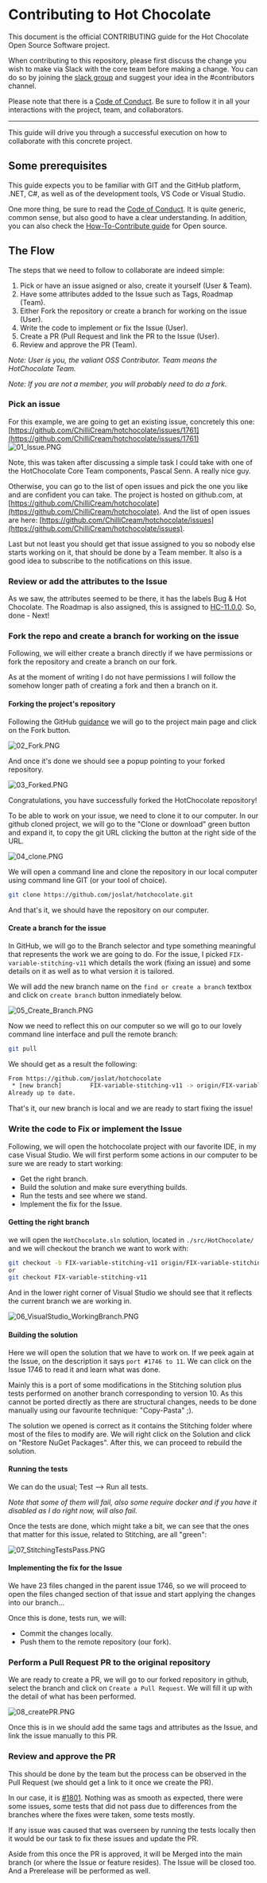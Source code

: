 # Contributing to Hot Chocolate

This document is the official CONTRIBUTING guide for the Hot Chocolate Open Source Software project.  

When contributing to this repository, please first discuss the change you wish to make via Slack with the core team before making a change. You can do so by joining the [slack group](https://join.slack.com/t/hotchocolategraphql/shared_invite/enQtNTA4NjA0ODYwOTQ0LTViMzA2MTM4OWYwYjIxYzViYmM0YmZhYjdiNzBjOTg2ZmU1YmMwNDZiYjUyZWZlMzNiMTk1OWUxNWZhMzQwY2Q) and suggest your idea in the #contributors channel.

Please note that there is a [Code of Conduct](https://github.com/ChilliCream/hotchocolate/blob/master/CODE_OF_CONDUCT.md). Be sure to follow it in all your interactions with the project, team, and collaborators.

---

This guide will drive you through a successful execution on how to collaborate with this concrete project.

## Some prerequisites

This guide expects you to be familiar with GIT and the GitHub platform, .NET, C#, as well as of the development tools, VS Code or Visual Studio.

One more thing, be sure to read the [Code of Conduct](https://github.com/ChilliCream/hotchocolate/blob/master/CODE_OF_CONDUCT.md). It is quite generic, common sense, but also good to have a clear understanding. In addition, you can also check the [How-To-Contribute guide](https://opensource.guide/how-to-contribute/) for Open source.

## The Flow

The steps that we need to follow to collaborate are indeed simple:

1. Pick or have an issue asigned or also, create it yourself (User & Team).  
1. Have some attributes added to the Issue such as Tags, Roadmap (Team).  
1. Either Fork the repository or create a branch for working on the issue (User).  
1. Write the code to implement or fix the Issue (User).  
1. Create a PR (Pull Request and link the PR to the Issue (User).  
1. Review and approve the PR (Team).  

_Note: User is you, the valiant OSS Contributor. Team means the HotChocolate Team._

_Note: If you are not a member, you will probably need to do a fork._

### Pick an issue

For this example, we are going to get an existing issue, concretely this one: [https://github.com/ChilliCream/hotchocolate/issues/1761](https://github.com/ChilliCream/hotchocolate/issues/1761)   
![01_Issue.PNG](https://https://github.com/ChilliCream/hotchocolate/blob/master/assets/01_Issue.PNG?raw=true)

Note, this was taken after discussing a simple task I could take with one of the HotChocolate Core Team components, Pascal Senn. A really nice guy.

Otherwise, you can go to the list of open issues and pick the one you like and are confident you can take. The project is hosted on github.com, at [https://github.com/ChilliCream/hotchocolate](https://github.com/ChilliCream/hotchocolate). And the list of open issues are here: [https://github.com/ChilliCream/hotchocolate/issues](https://github.com/ChilliCream/hotchocolate/issues).

Last but not least you should get that issue assigned to you so nobody else starts working on it, that should be done by a Team member. It also is a good idea to subscribe to the notifications on this issue.

### Review or add the attributes to the Issue

As we saw, the attributes seemed to be there, it has the labels Bug & Hot Chocolate. The Roadmap is also assigned, this is assigned to [HC-11.0.0](https://github.com/ChilliCream/hotchocolate/milestone/45). So, done - Next!

### Fork the repo and create a branch for working on the issue

Following, we will either create a branch directly if we have permissions or fork the repository and create a branch on our fork.

As at the moment of writing I do not have permissions I will follow the somehow longer path of creating a fork and then a branch on it.

#### Forking the project's repository

Following the GitHub [guidance](https://guides.github.com/activities/forking/) we will go to the project main page and click on the Fork button.

![02_Fork.PNG](https://github.com/ChilliCream/hotchocolate/blob/master/assets/02_Fork.PNG?raw=true)

And once it's done we should see a popup pointing to your forked repository.

![03_Forked.PNG](https://github.com/ChilliCream/hotchocolate/blob/master/assets/03_Forked.PNG?raw=true)

Congratulations, you have successfully forked the HotChocolate repository!

To be able to work on your issue, we need to clone it to our computer. In our github cloned project, we will go to the "Clone or download" green button and expand it, to copy the git URL clicking the button at the right side of the URL.

![04_clone.PNG](https://github.com/ChilliCream/hotchocolate/blob/master/assets/04_clone.PNG?raw=true)

We will open a command line and clone the repository in our local computer using command line GIT (or your tool of choice).

```bash
git clone https://github.com/joslat/hotchocolate.git
```

And that's it, we should have the repository on our computer.

#### Create a branch for the issue

In GitHub, we will go to the Branch selector and type something meaningful that represents the work we are going to do. For the issue, I picked `FIX-variable-stitching-v11` which details the work (fixing an issue) and some details on it as well as to what version it is tailored.

We will add the new branch name on the `find or create a branch` textbox and click on `create branch` button inmediately below.

![05_Create_Branch.PNG](https://github.com/ChilliCream/hotchocolate/blob/master/assets/05_Create_Branch.PNG?raw=true)

Now we need to reflect this on our computer so we will go to our lovely command line interface and pull the remote branch: 

```bash
git pull
```

We should get as a result the following:  

```bash
From https://github.com/joslat/hotchocolate
 * [new branch]        FIX-variable-stitching-v11 -> origin/FIX-variable-stitching-v11
Already up to date.
```

That's it, our new branch is local and we are ready to start fixing the issue!

### Write the code to Fix or implement the Issue

Following, we will open the hotchocolate project with our favorite IDE, in my case Visual Studio. We will first perform some actions in our computer to be sure we are ready to start working:

 - Get the right branch.
 - Build the solution and make sure everything builds.
 - Run the tests and see where we stand.
 - Implement the fix for the Issue.

#### Getting the right branch

we will open the `HotChocolate.sln` solution, located in `./src/HotChocolate/` and we will checkout the branch we want to work with:   

```bash
git checkout -b FIX-variable-stitching-v11 origin/FIX-variable-stitching-v11
or
git checkout FIX-variable-stitching-v11
```

And in the lower right corner of Visual Studio we should see that it reflects the current branch we are working in.

![06_VisualStudio_WorkingBranch.PNG](https://github.com/ChilliCream/hotchocolate/blob/master/assets/06_VisualStudio_WorkingBranch.PNG?raw=true)

#### Building the solution

Here we will open the solution that we have to work on. If we peek again at the Issue, on the description it says `port #1746 to 11`. We can click on the Issue 1746 to read it and learn what was done.

Mainly this is a port of some modifications in the Stitching solution plus tests performed on another branch corresponding to version 10. As this cannot be ported directly as there are structural changes, needs to be done manually using our favourite technique: "Copy-Pasta" ;).

The solution we opened is correct as it contains the Stitching folder where most of the files to modify are. We will right click on the Solution and click on "Restore NuGet Packages". After this, we can proceed to rebuild the solution.


#### Running the tests

We can do the usual; Test --> Run all tests. 

_Note that some of them will fail, also some require docker and if you have it disabled as I do right now, will also fail._

Once the tests are done, which might take a bit, we can see that the ones that matter for this issue, related to Stitching, are all "green":

![07_StitchingTestsPass.PNG](https://github.com/ChilliCream/hotchocolate/blob/master/assets/07_StitchingTestsPass.PNG?raw=true)

#### Implementing the fix for the Issue

We have 23 files changed in the parent issue 1746, so we will proceed to open the files changed section of that issue and start applying the changes into our branch... 

Once this is done, tests run, we will:

- Commit the changes locally.
- Push them to the remote repository (our fork).

### Perform a Pull Request PR to the original repository

We are ready to create a PR, we will go to our forked repository in github, select the branch and click on `Create a Pull Request`. We will fill it up with the detail of what has been performed.

![08_createPR.PNG](https://github.com/ChilliCream/hotchocolate/blob/master/assets/08_createPR.PNG?raw=true)

Once this is in we should add the same tags and attributes as the Issue, and link the issue manually to this PR.

### Review and approve the PR

This should be done by the team but the process can be observed in the Pull Request (we should get a link to it once we create the PR).

In our case, it is [#1801](http://github.com/ChilliCream/hotchocolate/pull/1801). Nothing was as smooth as expected, there were some issues, some tests that did not pass due to differences from the branches where the fixes were taken, some tests mostly.

If any issue was caused that was overseen by running the tests locally then it would be our task to fix these issues and update the PR.

Aside from this once the PR is approved, it will be Merged into the main branch (or where the Issue or feature resides). The Issue will be closed too. And a Prerelease will be performed as well.
